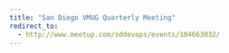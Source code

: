 ```yaml
---
title: "San Diego VMUG Quarterly Meeting"
redirect_to:
  - http://www.meetup.com/sddevops/events/104663032/
---
```

